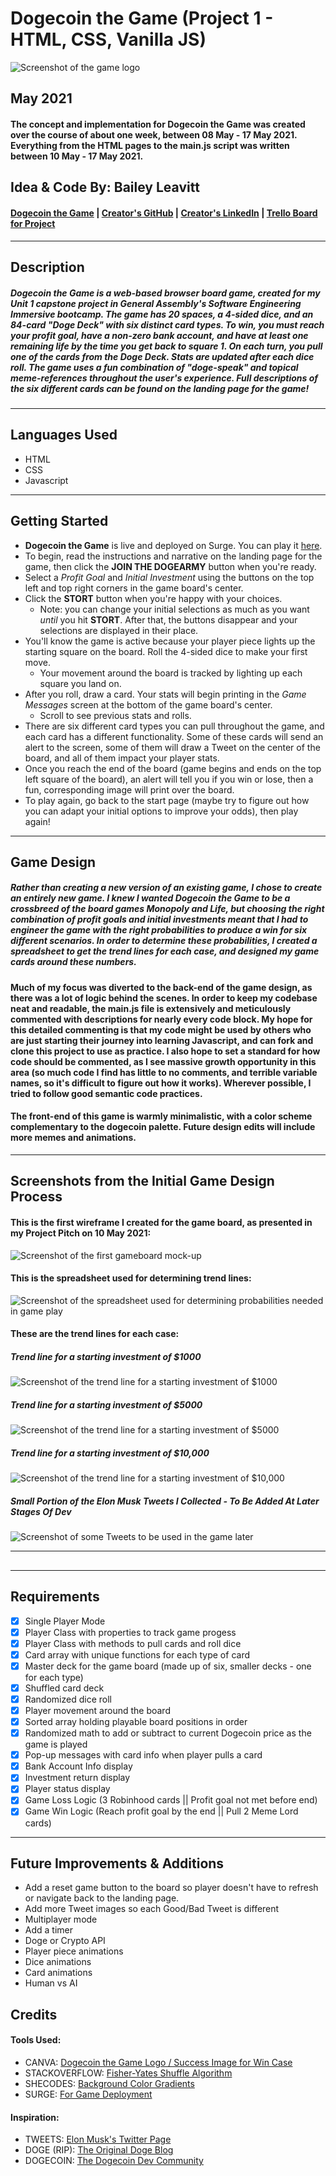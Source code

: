 # Dogecoin the Game (Project 1 - HTML, CSS, Vanilla JS)
![Screenshot of the game logo](css/images/logo01.png)
## May 2021
#### The concept and implementation for Dogecoin the Game was created over the course of about one week, between 08 May - 17 May 2021. Everything from the HTML pages to the main.js script was written between 10 May - 17 May 2021. 

## Idea & Code By: Bailey Leavitt

#### [Dogecoin the Game](http://dogecoin-the-game.surge.sh) | [Creator's GitHub](https://www.github.com/baileyjean) | [Creator's LinkedIn](https://www.linkedin.com/in/baileyleavitt) | [Trello Board for Project](https://trello.com/b/7AK9tUIU/vanilla-js-game)
***
## Description

##### Dogecoin the Game is a web-based browser board game, created for my Unit 1 capstone project in General Assembly's Software Engineering Immersive bootcamp. The game has 20 spaces, a 4-sided dice, and an 84-card *"Doge Deck"* with six distinct card types. To win, you must reach your profit goal, have a non-zero bank account, and have at least one remaining life by the time you get back to square 1. On each turn, you pull one of the cards from the *Doge Deck*. Stats are updated after each dice roll. The game uses a fun combination of "doge-speak" and topical meme-references throughout the user's experience. Full descriptions of the six different cards can be found on the landing page for the game!
***
## Languages Used
* HTML
* CSS
* Javascript
***
## Getting Started
* **Dogecoin the Game** is live and deployed on Surge. You can play it [here](http://dogecoin-the-game.surge.sh).
* To begin, read the instructions and narrative on the landing page for the game, then click the **JOIN THE DOGEARMY** button when you're ready.
* Select a *Profit Goal* and *Initial Investment* using the buttons on the top left and top right corners in the game board's center.
* Click the **STORT** button when you're happy with your choices. 
  * Note: you can change your initial selections as much as you want *until* you hit **STORT**. After that, the buttons disappear and your selections are displayed in their place.
* You'll know the game is active because your player piece lights up the starting square on the board. Roll the 4-sided dice to make your first move.
  * Your movement around the board is tracked by lighting up each square you land on.
* After you roll, draw a card. Your stats will begin printing in the *Game Messages* screen at the bottom of the game board's center.
  * Scroll to see previous stats and rolls.
* There are six different card types you can pull throughout the game, and each card has a different functionality. Some of these cards will send an alert to the screen, some of them will draw a Tweet on the center of the board, and all of them impact your player stats.
* Once you reach the end of the board (game begins and ends on the top left square of the board), an alert will tell you if you win or lose, then a fun, corresponding image will print over the board.
* To play again, go back to the start page (maybe try to figure out how you can adapt your initial options to improve your odds), then play again!
***
## Game Design
##### Rather than creating a new version of an existing game, I chose to create an entirely new game. I knew I wanted **Dogecoin the Game** to be a crossbreed of the board games Monopoly and Life, but choosing the right combination of profit goals and initial investments meant that I had to engineer the game with the right probabilities to produce a win for six different scenarios. In order to determine these probabilities, I created a spreadsheet to get the trend lines for each case, and designed my game cards around these numbers.
#### Much of my focus was diverted to the back-end of the game design, as there was a lot of logic behind the scenes. In order to keep my codebase neat and readable, the main.js file is extensively and meticulously commented with descriptions for nearly every code block. My hope for this detailed commenting is that my code might be used by others who are just starting their journey into learning Javascript, and can fork and clone this project to use as practice. I also hope to set a standard for how code should be commented, as I see massive growth opportunity in this area (so much code I find has little to no comments, and terrible variable names, so it's difficult to figure out how it works). Wherever possible, I tried to follow good semantic code practices.
#### The front-end of this game is warmly minimalistic, with a color scheme complementary to the dogecoin palette. Future design edits will include more memes and animations.
***
## Screenshots from the Initial Game Design Process

#### This is the first wireframe I created for the game board, as presented in my Project Pitch on 10 May 2021:
![Screenshot of the first gameboard mock-up](css/images/gameBoardMockUp.png)
#### This is the spreadsheet used for determining trend lines:
![Screenshot of the spreadsheet used for determining probabilities needed in game play](css/images/priceIncrementing.png)
#### These are the trend lines for each case:
##### Trend line for a starting investment of $1000
![Screenshot of the trend line for a starting investment of $1000](css/images/1000-starting.png)
##### Trend line for a starting investment of $5000
![Screenshot of the trend line for a starting investment of $5000](css/images/5000-starting.png)
##### Trend line for a starting investment of $10,000
![Screenshot of the trend line for a starting investment of $10,000](css/images/10000-starting.png)
##### Small Portion of the Elon Musk Tweets I Collected - To Be Added At Later Stages Of Dev
![Screenshot of some Tweets to be used in the game later](css/images/elonTweets.png)
***
## 
***
## Requirements
- [x] Single Player Mode
- [x] Player Class with properties to track game progess
- [x] Player Class with methods to pull cards and roll dice
- [x] Card array with unique functions for each type of card
- [x] Master deck for the game board (made up of six, smaller decks - one for each type)
- [x] Shuffled card deck
- [x] Randomized dice roll
- [x] Player movement around the board
- [x] Sorted array holding playable board positions in order
- [x] Randomized math to add or subtract to current Dogecoin price as the game is played
- [x] Pop-up messages with card info when player pulls a card
- [x] Bank Account Info display
- [x] Investment return display
- [x] Player status display
- [x] Game Loss Logic (3 Robinhood cards || Profit goal not met before end)
- [x] Game Win Logic (Reach profit goal by the end || Pull 2 Meme Lord cards)

***

## Future Improvements & Additions
- Add a reset game button to the board so player doesn't have to refresh or navigate back to the landing page.
- Add more Tweet images so each Good/Bad Tweet is different
- Multiplayer mode
- Add a timer
- Doge or Crypto API
- Player piece animations
- Dice animations
- Card animations
- Human vs AI

## Credits
#### Tools Used:
- CANVA: [Dogecoin the Game Logo / Success Image for Win Case](https://www.canva.com/)
- STACKOVERFLOW: [Fisher-Yates Shuffle Algorithm](https://stackoverflow.com/questions/2450954/how-to-randomize-shuffle-a-javascript-array)
- SHECODES: [Background Color Gradients](https://www.csscolorgradients.com/)
- SURGE: [For Game Deployment](https://surge.sh/)

#### Inspiration:
- TWEETS: [Elon Musk's Twitter Page](https://twitter.com/elonmusk)
- DOGE (RIP): [The Original Doge Blog](https://kabosu112.exblog.jp/9944144/)
- DOGECOIN: [The Dogecoin Dev Community](https://dogecoin.com/)